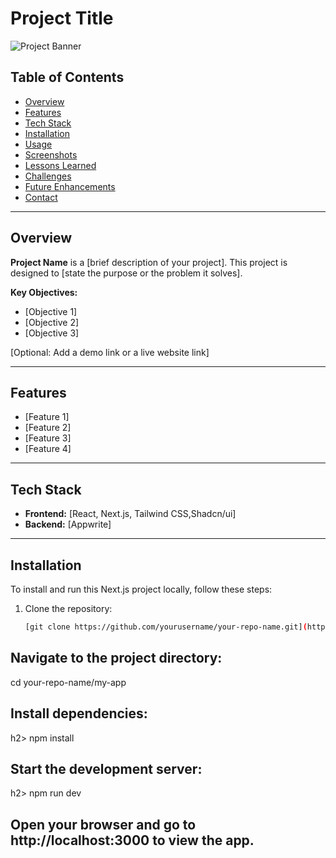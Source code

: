 # Project Title

![Project Banner](link-to-image-or-remove-this-line)

## Table of Contents
- [Overview](#overview)
- [Features](#features)
- [Tech Stack](#tech-stack)
- [Installation](#installation)
- [Usage](#usage)
- [Screenshots](#screenshots)
- [Lessons Learned](#lessons-learned)
- [Challenges](#challenges)
- [Future Enhancements](#future-enhancements)
- [Contact](#contact)

---

## Overview

**Project Name** is a [brief description of your project]. This project is designed to [state the purpose or the problem it solves].

**Key Objectives:**
- [Objective 1]
- [Objective 2]
- [Objective 3]

[Optional: Add a demo link or a live website link]

---

## Features

- [Feature 1]
- [Feature 2]
- [Feature 3]
- [Feature 4]

---

## Tech Stack

- **Frontend:** [React, Next.js, Tailwind CSS,Shadcn/ui]
- **Backend:** [Appwrite]


---

## Installation

To install and run this Next.js project locally, follow these steps:

1. Clone the repository:
   ```bash
   [git clone https://github.com/yourusername/your-repo-name.git](https://github.com/mo634/Patient-Management-System.git)
<h2> Navigate to the project directory: </h2>
cd your-repo-name/my-app
<h2>Install dependencies:</h2>h2>
npm install

<h2>Start the development server:</h2>h2>
npm run dev
<h2>Open your browser and go to http://localhost:3000 to view the app.</h2>
